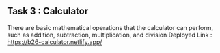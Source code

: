 ## Task 3 : Calculator
There are basic mathematical operations that the calculator can perform, such as addition, subtraction, multiplication, and division 
Deployed Link : https://b26-calculator.netlify.app/

